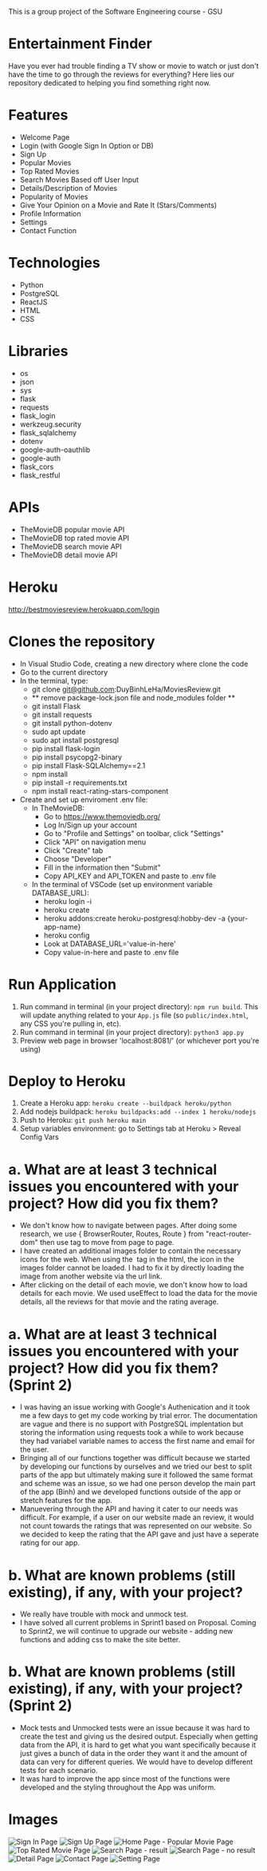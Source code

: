 This is a group project of the Software Engineering course - GSU

# Entertainment Finder
Have you ever had trouble finding a TV show or movie to watch or just don't have the time to go through the reviews for everything? Here lies our repository dedicated to helping you find something right now.
# Features  
- Welcome Page  
- Login (with Google Sign In Option or DB)  
- Sign Up  
- Popular Movies  
- Top Rated Movies  
- Search Movies Based off User Input
- Details/Description of Movies  
- Popularity of Movies  
- Give Your Opinion on a Movie and Rate It (Stars/Comments)   
- Profile Information  
- Settings  
- Contact Function

# Technologies
- Python
- PostgreSQL
- ReactJS
- HTML
- CSS

# Libraries
- os
- json
- sys
- flask
- requests
- flask_login
- werkzeug.security
- flask_sqlalchemy
- dotenv
- google-auth-oauthlib
- google-auth
- flask_cors
- flask_restful

# APIs
- TheMovieDB popular movie API
- TheMovieDB top rated movie API
- TheMovieDB search movie API
- TheMovieDB detail movie API

# Heroku
http://bestmoviesreview.herokuapp.com/login

# Clones the repository
- In Visual Studio Code, creating a new directory where clone the code
- Go to the current directory
- In the terminal, type:
    - git clone git@github.com:DuyBinhLeHa/MoviesReview.git
    - ** remove package-lock.json file and node_modules folder **
    - git install Flask
    - git install requests
    - git install python-dotenv
    - sudo apt update
    - sudo apt install postgresql
    - pip install flask-login
    - pip install psycopg2-binary
    - pip install Flask-SQLAlchemy==2.1
    - npm install
    - pip install -r requirements.txt
    - npm install react-rating-stars-component
- Create and set up enviroment .env file:
    - In TheMovieDB:
        - Go to https://www.themoviedb.org/
        - Log In/Sign up your account
        - Go to "Profile and Settings" on toolbar, click "Settings"
        - Click "API" on navigation menu
        - Click "Create" tab
        - Choose "Developer"
        - Fill in the information then "Submit"
        - Copy API_KEY and API_TOKEN and paste to .env file
    - In the terminal of VSCode (set up environment variable DATABASE_URL):
        - heroku login -i
        - heroku create
        - heroku addons:create heroku-postgresql:hobby-dev -a {your-app-name}
        - heroku config
        - Look at DATABASE_URL='value-in-here'
        - Copy value-in-here and paste to .env file

# Run Application
1. Run command in terminal (in your project directory): `npm run build`. This will update anything related to your `App.js` file (so `public/index.html`, any CSS you're pulling in, etc).
2. Run command in terminal (in your project directory): `python3 app.py`
3. Preview web page in browser 'localhost:8081/' (or whichever port you're using)

# Deploy to Heroku
1. Create a Heroku app: `heroku create --buildpack heroku/python`
2. Add nodejs buildpack: `heroku buildpacks:add --index 1 heroku/nodejs`
3. Push to Heroku: `git push heroku main`
4. Setup variables environment: go to Settings tab at Heroku > Reveal Config Vars

# a. What are at least 3 technical issues you encountered with your project? How did you fix them?
- We don't know how to navigate between pages. After doing some research, we use { BrowserRouter, Routes, Route } from "react-router-dom" then use <Link> tag to move from page to page.
- I have created an additional images folder to contain the necessary icons for the web. When using the <img> tag in the html, the icon in the images folder cannot be loaded. I had to fix it by directly loading the image from another website via the url link.
- After clicking on the detail of each movie, we don't know how to load details for each movie. We used useEffect to load the data for the movie details, all the reviews for that movie and the rating average.

# a. What are at least 3 technical issues you encountered with your project? How did you fix them? (Sprint 2)
- I was having an issue working with Google's Authenication and it took me a few days to get my code working by trial error. The documentation are vague and there is no support with PostgreSQL implentation but storing the information using requests took a while to work because they had variabel variable names to access the first name and email for the user.  
- Bringing all of our functions together was difficult because we started by developing our functions by ourselves and we tried our best to split parts of the app but ultimately making sure it followed the same format and scheme was an issue, so we had one person develop the main part of the app (Binh) and we developed functions outside of the app or stretch features for the app.  
- Manuevering through the API and having it cater to our needs was difficult. For example, if a user on our website made an review, it would not count towards the ratings that was represented on our website. So we decided to keep the rating that the API gave and just have a seperate rating for our app.  

# b. What are known problems (still existing), if any, with your project?  
- We really have trouble with mock and unmock test.    
- I have solved all current problems in Sprint1 based on Proposal. Coming to Sprint2, we will continue to upgrade our website - adding new functions and adding css to make the site better.  

# b. What are known problems (still existing), if any, with your project? (Sprint 2)
- Mock tests and Unmocked tests were an issue because it was hard to create the test and giving us the desired output. Especially when getting data from the API, it is hard to get what you want specifically because it just gives a bunch of data in the order they want it and the amount of data can very for different queries. We would have to develop different tests for each scenario.  
- It was hard to improve the app since most of the functions were developed and the styling throughout the App was uniform. 

# Images
![Sign In Page](https://github.com/DuyBinhLeHa/MoviesReview/tree/main/imagesmd/signin.png)
![Sign Up Page](https://github.com/DuyBinhLeHa/MoviesReview/tree/main/imagesmd/signup.png)
![Home Page - Popular Movie Page](https://github.com/DuyBinhLeHa/MoviesReview/tree/main/imagesmd/popular_movies.jpg)
![Top Rated Movie Page](https://github.com/DuyBinhLeHa/MoviesReview/tree/main/imagesmd/top_rated_movies.png)
![Search Page - result](https://github.com/DuyBinhLeHa/MoviesReview/tree/main/imagesmd/search_result.png)
![Search Page - no result](https://github.com/DuyBinhLeHa/MoviesReview/tree/main/imagesmd/search_no_result.png)
![Detail Page](https://github.com/DuyBinhLeHa/MoviesReview/tree/main/imagesmd/detail.png)
![Contact Page](https://github.com/DuyBinhLeHa/MoviesReview/tree/main/imagesmd/contact.png)
![Setting Page](https://github.com/DuyBinhLeHa/MoviesReview/tree/main/imagesmd/settings.png)
